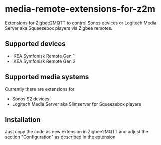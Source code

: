 # media-remote-extensions-for-z2m
Extensions for Zigbee2MQTT to control Sonos devices or Logitech Media Server aka Squeezebox players via Zigbee remotes.

## Supported devices
- IKEA Symfonisk Remote Gen 1
- IKEA Symfonisk Remote Gen 2

## Supported media systems
Currently there are extensions for
- Sonos S2 devices
- Logitech Media Server aka Slimserver fpr Squeezebox players

## Installation
Just copy the code as new extension in Zigbee2MQTT and adjust the section "Configuration" as described in the extension
